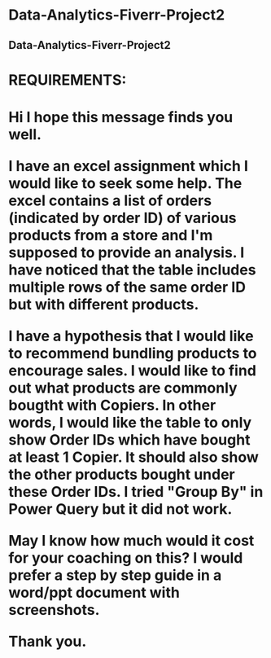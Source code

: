 # Data-Analytics-Fiverr-Project2
Data-Analytics-Fiverr-Project2
-------------------------------------------------------------------------------------
<h1> REQUIREMENTS: <h1>
Hi I hope this message finds you well.

I have an excel assignment which I would like to seek some help. The excel contains a list of orders (indicated by order ID) of various products from a store and I'm supposed to provide an analysis. I have noticed that the table includes multiple rows of the same order ID but with different products. 

I have a hypothesis that I would like to recommend bundling products to encourage sales. I would like to find out what products are commonly bougtht with Copiers. In other words, I would like the table to only show Order IDs which have bought at least 1 Copier. It should also show the other products bought under these Order IDs. I tried "Group By" in Power Query but it did not work. 

May I know how much would it cost for your coaching on this? I would prefer a step by step guide in a word/ppt document with screenshots. 

Thank you.
